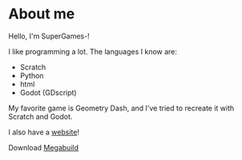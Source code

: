 
# About me

Hello, I'm SuperGames-!

I like programming a lot. The languages I know are:

- Scratch
- Python
- html
- Godot (GDscript)

My favorite game is Geometry Dash, and I've tried to recreate it with Scratch and Godot.

I also have a [website](https://supergames-d.github.io/supergames)!

Download [Megabuild](https://supergames-d.github.io/megabuild/download.html)













